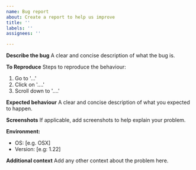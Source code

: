 ```yaml
---
name: Bug report
about: Create a report to help us improve
title: ''
labels: ''
assignees: ''

---
```


**Describe the bug**
A clear and concise description of what the bug is.

**To Reproduce**
Steps to reproduce the behaviour:
1. Go to '...'
2. Click on '....'
3. Scroll down to '....'

**Expected behaviour**
A clear and concise description of what you expected to happen.

**Screenshots**
If applicable, add screenshots to help explain your problem.

**Environment:**
 - OS: [e.g. OSX]
 - Version: [e.g: 1.22]

**Additional context**
Add any other context about the problem here.
